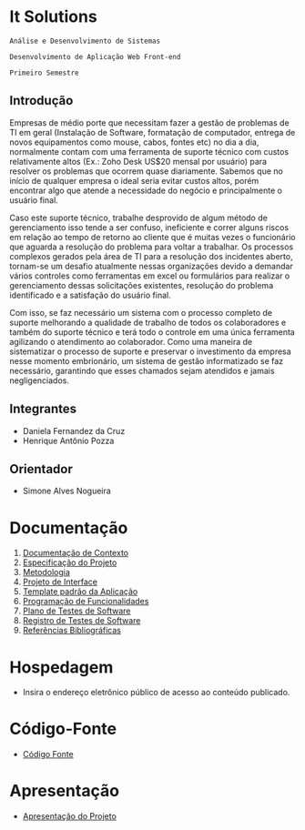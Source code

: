 # It Solutions

`Análise e Desenvolvimento de Sistemas`

`Desenvolvimento de Aplicação Web Front-end`

`Primeiro Semestre`

## Introdução
Empresas de médio porte que necessitam fazer a gestão de problemas de TI em geral (Instalação de Software, formatação de computador, entrega de novos equipamentos como mouse, cabos, fontes etc) no dia a dia, normalmente contam com uma ferramenta de suporte técnico com custos relativamente altos (Ex.: Zoho Desk US$20 mensal por usuário) para resolver os problemas que ocorrem quase diariamente. Sabemos que no início de qualquer empresa o ideal seria evitar custos altos, porém encontrar algo que atende a necessidade do negócio e principalmente o usuário final.
 
Caso este suporte técnico, trabalhe desprovido de algum método de gerenciamento isso tende a ser confuso, ineficiente e correr alguns riscos em relação ao tempo de retorno ao cliente que é muitas vezes o funcionário que aguarda a resolução do problema para voltar a trabalhar. Os processos complexos gerados pela área de TI para a resolução dos incidentes aberto, tornam-se um desafio atualmente nessas organizações devido a demandar vários controles como ferramentas em excel ou formulários para realizar o gerenciamento dessas solicitações existentes, resolução do problema identificado e a satisfação do usuário final. 

Com isso, se faz necessário um sistema com o processo completo de suporte melhorando a qualidade de trabalho de todos os colaboradores e também do suporte técnico e terá todo o controle em uma única ferramenta agilizando o atendimento ao colaborador.  Como uma maneira de sistematizar o processo de suporte e preservar o investimento da empresa nesse momento embrionário, um sistema de gestão informatizado se faz necessário, garantindo que esses chamados sejam atendidos e jamais negligenciados.

## Integrantes

* Daniela Fernandez da Cruz
* Henrique Antônio Pozza

## Orientador

* Simone Alves Nogueira

# Documentação

<ol>
<li><a href="documentos/01-Documentação de Contexto.md"> Documentação de Contexto</a></li>
<li><a href="documentos/02-Especificação do Projeto.md"> Especificação do Projeto</a></li>
<li><a href="documentos/03-Metodologia.md"> Metodologia</a></li>
<li><a href="documentos/04-Projeto de Interface.md"> Projeto de Interface</a></li>
<li><a href="documentos/05-Template padrão da Aplicação.md"> Template padrão da Aplicação</a></li>
<li><a href="documentos/06-Programação de Funcionalidades.md"> Programação de Funcionalidades</a></li>
<li><a href="documentos/07-Plano de Testes de Software.md"> Plano de Testes de Software</a></li>
<li><a href="documentos/08-Registro de Testes de Software.md"> Registro de Testes de Software</a></li>
<li><a href="documentos/09-Referências.md"> Referências Bibliográficas</a></li>
</ol>

# Hospedagem

* Insira o endereço eletrônico público de acesso ao conteúdo publicado. 

# Código-Fonte

* <a href="codigo-fonte/README.md">Código Fonte</a>

# Apresentação

* <a href="apresentacao/README.md">Apresentação do Projeto</a>
